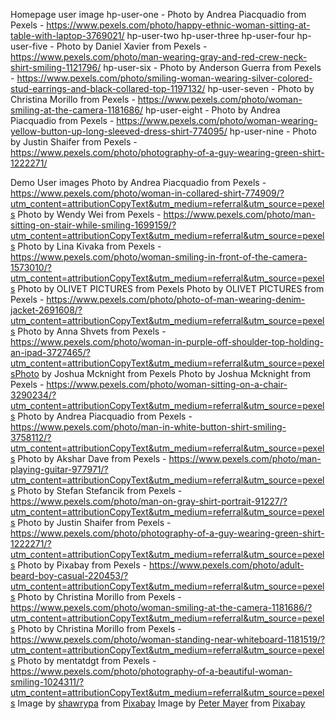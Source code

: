 Homepage user image
hp-user-one - Photo by Andrea Piacquadio from Pexels - https://www.pexels.com/photo/happy-ethnic-woman-sitting-at-table-with-laptop-3769021/ 
hp-user-two
hp-user-three
hp-user-four
hp-user-five - Photo by Daniel Xavier from Pexels - https://www.pexels.com/photo/man-wearing-gray-and-red-crew-neck-shirt-smiling-1121796/
hp-user-six - Photo by Anderson Guerra from Pexels - https://www.pexels.com/photo/smiling-woman-wearing-silver-colored-stud-earrings-and-black-collared-top-1197132/
hp-user-seven - Photo by Christina Morillo from Pexels - https://www.pexels.com/photo/woman-smiling-at-the-camera-1181686/
hp-user-eight - Photo by Andrea Piacquadio from Pexels - https://www.pexels.com/photo/woman-wearing-yellow-button-up-long-sleeved-dress-shirt-774095/
hp-user-nine - Photo by Justin Shaifer from Pexels - https://www.pexels.com/photo/photography-of-a-guy-wearing-green-shirt-1222271/

Demo User images
Photo by Andrea Piacquadio from Pexels - https://www.pexels.com/photo/woman-in-collared-shirt-774909/?utm_content=attributionCopyText&utm_medium=referral&utm_source=pexels
Photo by Wendy Wei from Pexels - https://www.pexels.com/photo/man-sitting-on-stair-while-smiling-1699159/?utm_content=attributionCopyText&utm_medium=referral&utm_source=pexels
Photo by Lina Kivaka from Pexels - https://www.pexels.com/photo/woman-smiling-in-front-of-the-camera-1573010/?utm_content=attributionCopyText&utm_medium=referral&utm_source=pexels Photo by OLIVET PICTURES from Pexels
Photo by OLIVET PICTURES from Pexels - https://www.pexels.com/photo/photo-of-man-wearing-denim-jacket-2691608/?utm_content=attributionCopyText&utm_medium=referral&utm_source=pexels
Photo by Anna Shvets from Pexels - https://www.pexels.com/photo/woman-in-purple-off-shoulder-top-holding-an-ipad-3727465/?utm_content=attributionCopyText&utm_medium=referral&utm_source=pexelsPhoto by Joshua Mcknight from Pexels
Photo by Joshua Mcknight from Pexels - https://www.pexels.com/photo/woman-sitting-on-a-chair-3290234/?utm_content=attributionCopyText&utm_medium=referral&utm_source=pexels
Photo by Andrea Piacquadio from Pexels - https://www.pexels.com/photo/man-in-white-button-shirt-smiling-3758112/?utm_content=attributionCopyText&utm_medium=referral&utm_source=pexels
Photo by Akshar Dave from Pexels - https://www.pexels.com/photo/man-playing-guitar-977971/?utm_content=attributionCopyText&utm_medium=referral&utm_source=pexels 
Photo by Stefan Stefancik from Pexels - https://www.pexels.com/photo/man-on-gray-shirt-portrait-91227/?utm_content=attributionCopyText&utm_medium=referral&utm_source=pexels
Photo by Justin Shaifer from Pexels - https://www.pexels.com/photo/photography-of-a-guy-wearing-green-shirt-1222271/?utm_content=attributionCopyText&utm_medium=referral&utm_source=pexels
Photo by Pixabay from Pexels - https://www.pexels.com/photo/adult-beard-boy-casual-220453/?utm_content=attributionCopyText&utm_medium=referral&utm_source=pexels 
Photo by Christina Morillo from Pexels - https://www.pexels.com/photo/woman-smiling-at-the-camera-1181686/?utm_content=attributionCopyText&utm_medium=referral&utm_source=pexels 
Photo by Christina Morillo from Pexels - https://www.pexels.com/photo/woman-standing-near-whiteboard-1181519/?utm_content=attributionCopyText&utm_medium=referral&utm_source=pexels
Photo by mentatdgt from Pexels - https://www.pexels.com/photo/photography-of-a-beautiful-woman-smiling-1024311/?utm_content=attributionCopyText&utm_medium=referral&utm_source=pexels
Image by <a href="https://pixabay.com/users/shawrypa-3371520/?utm_source=link-attribution&amp;utm_medium=referral&amp;utm_campaign=image&amp;utm_content=1690965">shawrypa</a> from <a href="https://pixabay.com/?utm_source=link-attribution&amp;utm_medium=referral&amp;utm_campaign=image&amp;utm_content=1690965">Pixabay</a>
Image by <a href="https://pixabay.com/users/petahmayer-3499701/?utm_source=link-attribution&amp;utm_medium=referral&amp;utm_campaign=image&amp;utm_content=2634974">Peter Mayer</a> from <a href="https://pixabay.com/?utm_source=link-attribution&amp;utm_medium=referral&amp;utm_campaign=image&amp;utm_content=2634974">Pixabay</a>